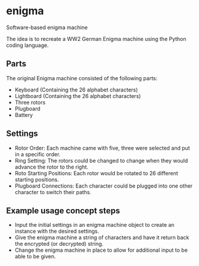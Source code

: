 # enigma
Software-based enigma machine

The idea is to recreate a WW2 German Enigma machine using the Python
coding language.

## Parts
The original Enigma machine consisted of the following parts:
- Keyboard (Containing the 26 alphabet characters)
- Lightboard (Containing the 26 alphabet characters)
- Three rotors
- Plugboard
- Battery

## Settings
- Rotor Order: Each machine came with five, three were selected and put in a specific order.
- Ring Setting: The rotors could be changed to change when they would advance the rotor to the right.
- Roto Starting Positions: Each rotor would be rotated to 26 different starting positions.
- Plugboard Connections: Each character could be plugged into one other character to switch their paths.

## Example usage concept steps
- Input the initial settings in an enigma machine object to create an instance with the desired settings.
- Give the enigma machine a string of characters and have it return back the encrypted (or decrypted) string.
- Change the enigma machine in place to allow for additional input to be able to be given.
